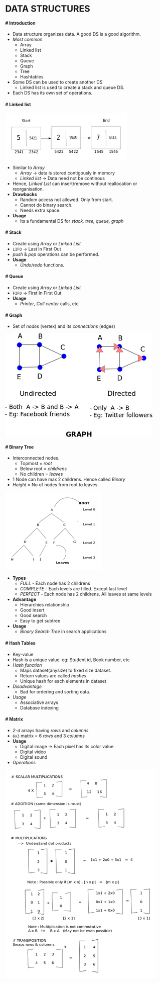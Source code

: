 # DATA STRUCTURES

#### # Introduction

- Data structure organizes data. A good DS is a good algorithm.
- *Most common*
    - Array
    - Linked list
    - Stack
    - Queue
    - Graph
    - Tree
    - Hashtables
- Some DS can be used to create another DS
    - Linked list is used to create a stack and queue DS.
- Each DS has its own set of operations.

#### # Linked list

![](/images/Linkedlist.png?raw=1)

- Similar to *Array*
    - *Array* -> data is stored contigously in memory
    - *Linked list* -> Data need not be continous
- Hence, *Linked List* can insert/remove without reallocation or reorganisation.
- **Drawbacks**
    - Random access not allowed. Only from start.
    - Cannot do binary search.
    - Needs extra space.
- **Usage**
    - Its a fundamental DS for *stack, tree, queue, graph*


#### # Stack

- Create using *Array* or *Linked List*
- `LIFO` -> Last In First Out
- *push* & *pop* operations can be performed.
- **Usage**
    - *Undo/redo* functions.

#### # Queue

- Create using *Array* or *Linked List*
- `FIFO` -> First In First Out
- **Usage**
    - *Printer*, *Call center* calls, etc

#### # Graph
- Set of *nodes* (vertex) and its *connections* (edges)

![](/images/graph.png?raw=1)

#### # Binary Tree

- Interconnected nodes.
    - Topmost = *root*
    - Below root = *childrens*
    - No children = *leaves*
- 1 Node can have max 2 childrens. Hence called *Binary*
- *Height* = No of nodes from root to leaves

![](/images/tree3.png?raw=1)

- **Types**
    - *FULL* - Each node has 2 childrens
    - *COMPLETE* - Each levels are filled. Except last level
    - *PERFECT* - Each node has 2 childrens. All leaves at same levels
- **Advantage**
    - Hierarchies relationship
    - Good insert
    - Good search
    - Easy to get subtree
- **Usage**
    - *Binary Search Tree* in search applications

#### # Hash Tables

- Key-value 
- Hash is a unique value. eg: Student id, Book number, etc
- *Hash function*
    - Maps dataset(anysize) to fixed size dataset.
    - Return values are called *hashes*
    - Unique hash for each elements in dataset
- *Disadvantage* 
    - Bad for ordering and sorting data.
- *Usage* 
    - Associative arrays
    - Database indexing

#### # Matrix

- *2-d* arrays having *rows* and *columns*
- `6x3` matrix = 6 *rows* and 3 *columns*
- **Usage**
    - Digital image -> Each pixel has its color value
    - Digital video
    - Digital sound
- *Operations*

![](/images/matrix.png?raw=1)